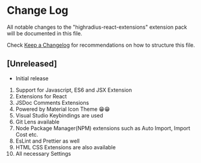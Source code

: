 # Change Log

All notable changes to the "highradius-react-extensions" extension pack will be documented in this file.

Check [Keep a Changelog](http://keepachangelog.com/) for recommendations on how to structure this file.

## [Unreleased]

-   Initial release

1. Support for Javascript, ES6 and JSX Extension
2. Extensions for React
3. JSDoc Comments Extensions
4. Powered by Material Icon Theme 😁😁
5. Visual Studio Keybindings are used
6. Git Lens available
7. Node Package Manager(NPM) extensions such as Auto Import, Import Cost etc.
8. EsLint and Prettier as well
9. HTML CSS Extensions are also available
10. All necessary Settings
